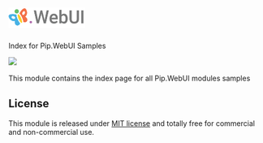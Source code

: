 # <img src="https://github.com/pip-webui/pip-webui/raw/master/doc/Logo.png" alt="Pip.WebUI Logo" style="max-width:30%"> <br/>
Index for Pip.WebUI Samples

![](https://img.shields.io/badge/license-MIT-blue.svg)

This module contains the index page for all Pip.WebUI modules samples

## <a name="license"></a>License

This module is released under [MIT license](License) and totally free for commercial and non-commercial use.
